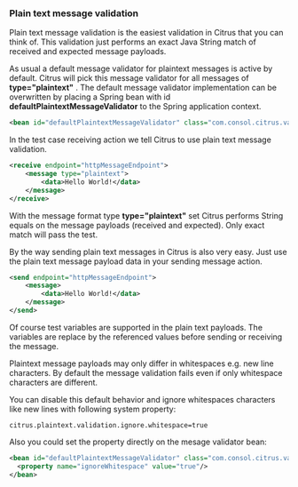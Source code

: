 ### Plain text message validation

Plain text message validation is the easiest validation in Citrus that you can think of. This validation just performs an exact Java String match of received and expected message payloads.

As usual a default message validator for plaintext messages is active by default. Citrus will pick this message validator for all messages of **type="plaintext"** . The default message validator implementation can be overwritten by placing a Spring bean with id **defaultPlaintextMessageValidator** to the Spring application context.

```xml
<bean id="defaultPlaintextMessageValidator" class="com.consol.citrus.validation.text.PlainTextMessageValidator"/>
```

In the test case receiving action we tell Citrus to use plain text message validation.

```xml
<receive endpoint="httpMessageEndpoint">
    <message type="plaintext">
        <data>Hello World!</data>
    </message>
</receive>
```

With the message format type **type="plaintext"** set Citrus performs String equals on the message payloads (received and expected). Only exact match will pass the test.

By the way sending plain text messages in Citrus is also very easy. Just use the plain text message payload data in your sending message action.

```xml
<send endpoint="httpMessageEndpoint">
    <message>
        <data>Hello World!</data>
    </message>
</send>
```

Of course test variables are supported in the plain text payloads. The variables are replace by the referenced values before sending or receiving the message.

Plaintext message payloads may only differ in whitespaces e.g. new line characters. By default the message validation fails even if only whitespace
characters are different.

You can disable this default behavior and ignore whitespaces characters like new lines with following system property:

```
citrus.plaintext.validation.ignore.whitespace=true
```

Also you could set the property directly on the mesage validator bean:

```xml
<bean id="defaultPlaintextMessageValidator" class="com.consol.citrus.validation.text.PlainTextMessageValidator">
  <property name="ignoreWhitespace" value="true"/>
</bean>
```
